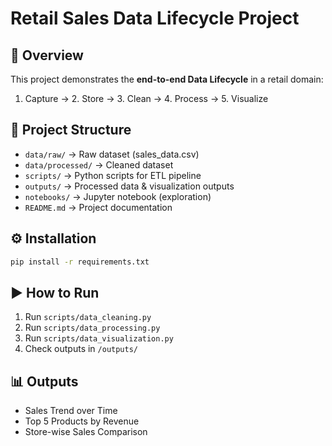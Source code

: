 # Retail Sales Data Lifecycle Project

## 📌 Overview
This project demonstrates the **end-to-end Data Lifecycle** in a retail domain:
1. Capture → 2. Store → 3. Clean → 4. Process → 5. Visualize

## 📂 Project Structure
- `data/raw/` → Raw dataset (sales_data.csv)
- `data/processed/` → Cleaned dataset
- `scripts/` → Python scripts for ETL pipeline
- `outputs/` → Processed data & visualization outputs
- `notebooks/` → Jupyter notebook (exploration)
- `README.md` → Project documentation

## ⚙️ Installation
```bash
pip install -r requirements.txt
```

## ▶️ How to Run
1. Run `scripts/data_cleaning.py`
2. Run `scripts/data_processing.py`
3. Run `scripts/data_visualization.py`
4. Check outputs in `/outputs/`

## 📊 Outputs
- Sales Trend over Time
- Top 5 Products by Revenue
- Store-wise Sales Comparison
